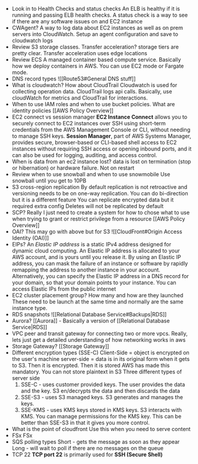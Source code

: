 * Look in to Health Checks and status checks
	An ELB is healthy if it is running and passing ELB health checks. A status check is a way to see if there are any software issues on and EC2 instance
* CWAgent?
	A way to log data about EC2 instances as well as on prem servers into CloudWatch. Setup an agent configuration and save to cloudwatch logs
* Review S3 storage classes. Transfer acceleration?
	storage tiers are pretty clear. Transfer acceleration uses edge locations
* Review ECS
	A managed container based compute service. Basically how we deploy containers in AWS. You can use EC2 mode or Fargate mode.
* DNS record types
	![[Route53#General DNS stuff]]
* What is cloudwatch? How about CloudTrail
	Cloudwatch is used for collecting operation data. CloudTrail logs api calls. Basically, use cloudWatch for metrics and CloudTrail for interactions.
* When to use IAM roles and when to use bucket policies. What are identity policies
	[[AWS Policy Overview]]
* EC2 connect vs session manager
	**EC2 Instance Connect** allows you to securely connect to EC2 instances over SSH using short-term credentials from the AWS Management Console or CLI, without needing to manage SSH keys. **Session Manager**, part of AWS Systems Manager, provides secure, browser-based or CLI-based shell access to EC2 instances without requiring SSH access or opening inbound ports, and it can also be used for logging, auditing, and access control.
* When is data from an ec2 instance lost?
	data is lost on termination (stop or hibernation) or hardware failure. Not on restart
* Review when to use snowball and when to use snowmobile
	Use snowball until you get to 10PB
* S3 cross-region replication
	By default replication is not retroactive and versioning needs to be on
	one-way replication. You can do bi-direction but it is a different feature
	You can replicate encrypted data but it required extra config
	Deletes will not be replicated by default
* SCP? Really I just need to create a system for how to chose what to use when trying to grant or restrict privilege from a resource
	[[AWS Policy Overview]]
* OAI? This may go with above but for S3
	![[CloudFront#Origin Access Identity (OAI)]]
* EIPs?
	An _Elastic IP address_ is a static IPv4 address designed for dynamic cloud computing. An Elastic IP address is allocated to your AWS account, and is yours until you release it. By using an Elastic IP address, you can mask the failure of an instance or software by rapidly remapping the address to another instance in your account. Alternatively, you can specify the Elastic IP address in a DNS record for your domain, so that your domain points to your instance.
	You can access Elastic IPs from the public internet
* EC2 cluster placement group? How many and how are they launched
	These need to be launch at the same time and normally are the same instance type.
* RDS snapshots
	![[Relational Database Service#Backups|RDS]]
* Aurora?
	[[Aurora]] - Basically a version of [[Relational Database Service|RDS]]
* VPC peer and transit gateway for connecting two or more vpcs. Really, lets just get a detailed understanding of how networking works in aws
* Storage Gateway?
	[[Storage Gateway]]
* Different encryption types (SSE-C)
	Client-Side = object is encrypted on the user's machine
server-side = data is in its original form when it gets to S3. Then it is encrypted. Then it is stored
	AWS has made this mandatory. You can not store plaintext in S3
	Three different types of server side
	1) SSE-C - uses customer provided keys. The user provides the data and the key. S3 en/decrypts the data and then discards the data
	2) SSE-S3 - uses S3 managed keys. S3 generates and manages the keys.
	3) SSE-KMS - uses KMS keys stored in KMS keys. S3 interacts with KMS. You can manage permissions for the KMS key. This can be better than SSE-S3 in that it gives you more control.
* What is the point of cloudfront
	Use this when you need to serve content
* FSx
	FSx
* SQS polling types
	Short - gets the message as soon as they appear
	Long - will wait to poll if there are no messages on the queue
* TCP 22
	**TCP port 22** is primarily used for **SSH (Secure Shell)**